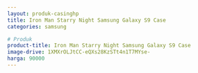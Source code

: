```yaml
---
layout: produk-casinghp
title: Iron Man Starry Night Samsung Galaxy S9 Case
categories: samsung

# Produk
product-title: Iron Man Starry Night Samsung Galaxy S9 Case
image-drive: 1XMXrOLJtCC-eQXs28KzSTt4n1T7MYse-
harga: 90000
---
```

